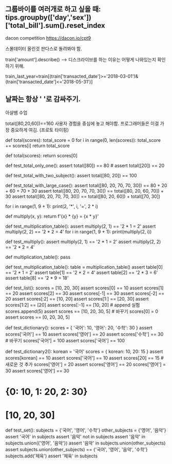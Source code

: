 그룹바이를 여러개로 하고 싶을 때:
tips.groupby(['day','sex'])['total_bill'].sum().reset_index
--
dacon competition 
https://dacon.io/cpt9

스몰데이터 올린것 판다스로 돌려봐야 함. 

train['amount'].describe() --> 디스크라이브를 하는 이유는 어떻게 나와있는지 확인하기 위해. 

train_last_year=train[(train['transacted_date']>='2018-03-01')&(train['transacted_date']<='2018-05-31')]

날짜는 항상 ' '로 감싸주기. 
----------------------------------

아샬쌤 수업

total([80,20,60])==160
사용자 경험을 중심에 놓고 해야함. 프로그래머들은 이걸 가장 중요하게 여김. (프로토 타이핑)

def total(scores):
    total_score = 0
    for i in range(0, len(scores)):
        total_score += scores[i]
    return total_score


def total(scores):
    return scores[0]

def test_total_only_one():
    assert total([80]) == 80
    # assert total([20]) == 20

def test_total_with_two_subject():
    assert total([80, 20]) == 100

def test_total_with_large_case():
    assert total([80, 20, 70, 70, 30]) == 80 + 20 + 60 + 70 + 30
    assert total([80, 20, 70, 70, 30]) == total([80, 20, 60, 70]) + 30
    assert total([80, 20, 70, 70, 30]) == total([80, 20, 60]) + total([70, 30])

for i in range(1, 9 + 1):
    print(2, '*', i, '=', 2 * i)

def multiply(x, y):
    return f'{x} * {y} = {x * y}'

def test_multiplication_table():
    assert multiply(2, 1) == '2 * 1 = 2'
    assert multiply(2, 2) == '2 * 2 = 4'
    for i in range(1, 9 + 1):
        print(multiply(2, i))

def test_multiply():
    assert multiply(2, 1) == '2 * 1 = 2'
    assert multiply(2, 2) == '2 * 2 = 4'


def multiplication_table():
    pass


def test_multiplication_table():
    table = multiplication_table()
    assert table[0] == '2 * 1 = 2'
    assert table[1] == '2 * 2 = 4'
    assert table[2] == '2 * 3 = 6'
    assert table[8] == '2 * 9 = 18'

def test_list():
    scores = [10, 20, 30]
    assert scores[0] == 10
    assert scores[1] == 20
    assert scores[2] == 30
    assert scores[-1] == 30
    assert scores[-2] == 20
    assert scores[:2] == [10, 20]
    assert scores[1:] == [20, 30]
    assert scores[1:2] == [20]
    assert scores[:-1] == [10, 20]
    # append 실험
    scores.append(5)
    assert scores == [10, 20, 30, 5]
    # 바꾸기
    scores[0] = 0
    assert scores == [0, 20, 30, 5]


def test_dictionary():
    scores = {
        '국어': 10,
        '영어': 20,
        '수학': 30
    }
    assert scores['국어'] == 10
    assert scores['영어'] == 20
    assert scores['수학'] == 30
    # 바꾸기
    scores['국어'] = 100
    assert scores['국어'] == 100


def test_dictionary2():
    korean = '국어'
    scores = {
        korean: 10,
        20: 15
    }
    assert scores[korean] == 10
    assert scores['국어'] == 10
    assert scores[20] == 15
    # 새로운 것 추가
    scores['영어'] = 20
    assert scores['영어'] == 20
    scores['영어'] = 30
    assert scores['영어'] == 30


# {0: 10, 1: 20, 2: 30}
# [10, 20, 30]

def test_set():
    subjects = {'국어', '영어', '수학'}
    other_subjects = {'영어', '음악'}
    assert '국어' in subjects
    assert '음악' not in subjects
    assert '음악' in subjects.union({'영어', '음악'})
    assert '음악' in subjects.union(other_subjects)
    assert subjects.union(other_subjects) == {'국어', '영어', '음악', '수학'}
    subjects.add('체육')
    assert '체육' in subjects

    